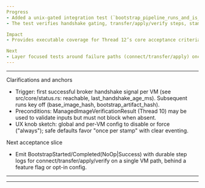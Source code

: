 ```yaml
---
Progress
- Added a unix-gated integration test (`bootstrap_pipeline_runs_and_is_idempotent`) that exercises the happy-path bootstrap pipeline with stubbed ssh/scp binaries.
- The test verifies handshake gating, transfer/apply/verify steps, stamp persistence, log durability, and the NoOp replay path while asserting structured events.

Impact
- Provides executable coverage for Thread 12’s core acceptance criteria without requiring real network credentials, reducing regression risk as the pipeline evolves.

Next
- Layer focused tests around failure paths (connect/transfer/apply) once error surface wiring is finalized.
---
```



---
Clarifications and anchors
- Trigger: first successful broker handshake signal per VM (see src/core/status.rs: reachable, last_handshake_age_ms). Subsequent runs key off (base_image_hash, bootstrap_artifact_hash).
- Preconditions: ManagedImageVerificationResult (Thread 10) may be used to validate inputs but must not block when absent.
- UX knob sketch: global and per-VM config to disable or force ("always"); safe defaults favor "once per stamp" with clear eventing.

Next acceptance slice
- Emit BootstrapStarted/Completed(NoOp|Success) with durable step logs for connect/transfer/apply/verify on a single VM path, behind a feature flag or opt-in config.
---


---

